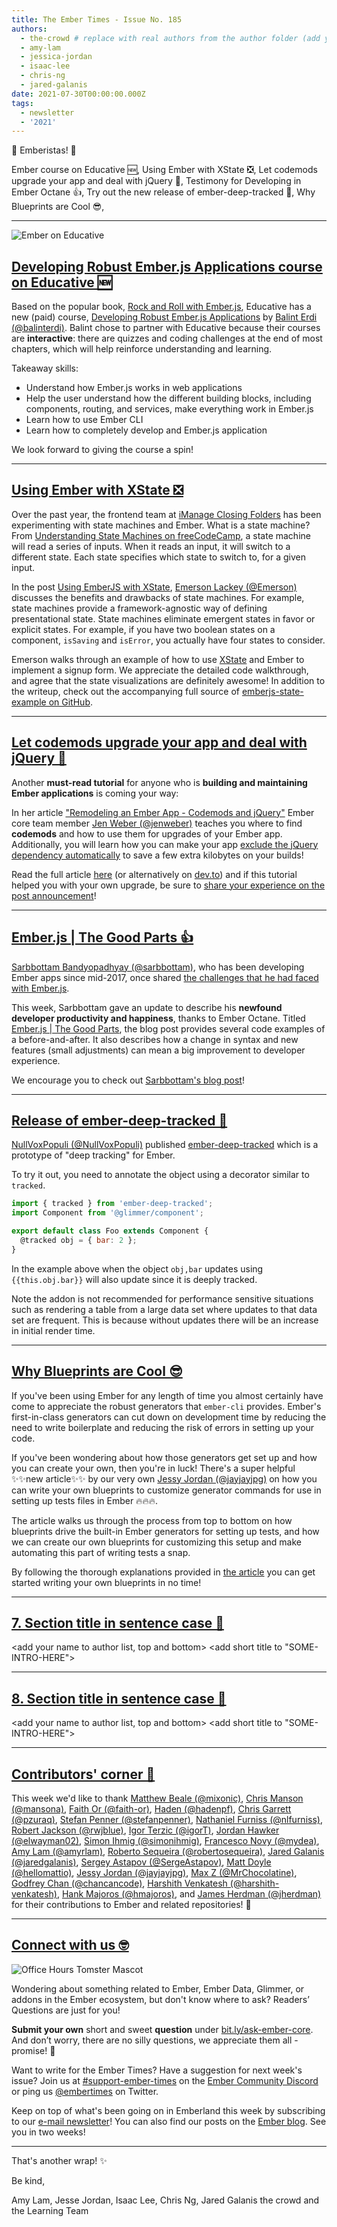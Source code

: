 ```yaml
---
title: The Ember Times - Issue No. 185
authors:
  - the-crowd # replace with real authors from the author folder (add yourself if you're not there)
  - amy-lam
  - jessica-jordan
  - isaac-lee
  - chris-ng
  - jared-galanis
date: 2021-07-30T00:00:00.000Z
tags:
  - newsletter
  - '2021'
---
```


👋 Emberistas! 🐹

<SOME-INTRO-HERE-TO-KEEP-THEM-SUBSCRIBERS-READING>
Ember course on Educative 🆕,
Using Ember with XState ❎,
Let codemods upgrade your app and deal with jQuery 🤖,
Testimony for Developing in Ember Octane 👍,
Try out the new release of ember-deep-tracked 🎉,
Why Blueprints are Cool 😎,

---

<img alt="Ember on Educative" src="/images/educative.avif" />

## [Developing Robust Ember.js Applications course on Educative 🆕](https://www.educative.io/courses/robust-ember-js-applications)

Based on the popular book, [Rock and Roll with Ember.js](https://balinterdi.com/rock-and-roll-with-emberjs/), Educative has a new (paid) course, [Developing Robust Ember.js Applications](https://www.educative.io/courses/robust-ember-js-applications) by [Balint Erdi (@balinterdi)](https://github.com/balinterdi). Balint chose to partner with Educative because their courses are **interactive**: there are quizzes and coding challenges at the end of most chapters, which will help reinforce understanding and learning.

Takeaway skills:

- Understand how Ember.js works in web applications
- Help the user understand how the different building blocks, including components, routing, and services, make everything work in Ember.js
- Learn how to use Ember CLI
- Learn how to completely develop and Ember.js application

We look forward to giving the course a spin!

---

## [Using Ember with XState ❎](https://emerson.github.io/posts/emberjs-with-xstate)

Over the past year, the frontend team at [iManage Closing Folders](https://www.closingfolders.com/) has been experimenting with state machines and Ember. What is a state machine? From [Understanding State Machines on freeCodeCamp](https://www.freecodecamp.org/news/state-machines-basics-of-computer-science-d42855debc66/), a state machine will read a series of inputs. When it reads an input, it will switch to a different state. Each state specifies which state to switch to, for a given input.

In the post [Using EmberJS with XState](https://emerson.github.io/posts/emberjs-with-xstate), [Emerson Lackey (@Emerson)](https://github.com/Emerson) discusses the benefits and drawbacks of state machines. For example, state machines provide a framework-agnostic way of defining presentational state. State machines eliminate emergent states in favor or explicit states. For example, if you have two boolean states on a component, `isSaving` and `isError`, you actually have four states to consider.

Emerson walks through an example of how to use [XState](https://xstate.js.org/) and Ember to implement a signup form. We appreciate the detailed code walkthrough, and agree that the state visualizations are definitely awesome! In addition to the writeup, check out the accompanying full source of [emberjs-state-example on GitHub](https://github.com/Emerson/emberjs-xstate-example).

---

## [Let codemods upgrade your app and deal with jQuery 🤖](https://twitter.com/jwwweber/status/1415062325149720578)

Another **must-read tutorial** for anyone who is **building and maintaining Ember applications** is coming your way:

In her article ["Remodeling an Ember App - Codemods and jQuery"](https://www.jenweber.dev/remodeling-an-ember-app---codemods) Ember core team member [Jen Weber (@jenweber)](https://github.com/jenweber) teaches you where to find **codemods** and how to use them for upgrades of your Ember app. Additionally, you will learn how you can make your app [exclude the jQuery dependency automatically](https://guides.emberjs.com/release/configuring-ember/optional-features/#toc_jquery-integration) to save a few extra kilobytes on your builds!

Read the full article [here](https://www.jenweber.dev/remodeling-an-ember-app---codemods) (or alternatively on [dev.to](https://dev.to/jenweber/remodeling-an-ember-app-codemods-and-jquery-3e8k)) and if this tutorial helped you with your own upgrade, be sure to [share your experience on the post announcement](https://twitter.com/jwwweber/status/1415062325149720578)!

---

## [Ember.js | The Good Parts 👍](https://medium.com/@sarbbottam/ember-js-the-good-parts-f80850414053)

[Sarbbottam Bandyopadhyay (@sarbbottam)](https://github.com/sarbbottam), who has been developing Ember apps since mid-2017, once shared [the challenges that he had faced with Ember.js](https://medium.com/@sarbbottam/challenges-i-face-with-ember-js-59bfba30416e).

This week, Sarbbottam gave an update to describe his **newfound developer productivity and happiness**, thanks to Ember Octane. Titled [Ember.js | The Good Parts](https://medium.com/@sarbbottam/ember-js-the-good-parts-f80850414053), the blog post provides several code examples of a before-and-after. It also describes how a change in syntax and new features (small adjustments) can mean a big improvement to developer experience.

We encourage you to check out [Sarbbottam's blog post](https://medium.com/@sarbbottam/ember-js-the-good-parts-f80850414053)!

---

## [Release of ember-deep-tracked 🎉](https://twitter.com/nullvoxpopuli/status/1406022013639135232)

[NullVoxPopuli (@NullVoxPopuli)](https://github.com/NullVoxPopuli) published [ember-deep-tracked](https://github.com/NullVoxPopuli/ember-deep-tracked) which is a prototype of "deep tracking" for Ember.

To try it out, you need to annotate the object using a decorator similar to `tracked`.

```js
import { tracked } from 'ember-deep-tracked';
import Component from '@glimmer/component';

export default class Foo extends Component {
  @tracked obj = { bar: 2 };
}
```

In the example above when the object `obj,bar` updates using `{{this.obj.bar}}` will also update since it is deeply tracked.

Note the addon is not recommended for performance sensitive situations such as rendering a table from a large data set where updates to that data set are frequent. This is because without updates there will be an increase in initial render time.

---

## [Why Blueprints are Cool 😎](https://dev.to/jayjayjpg/why-blueprints-in-ember-are-cool-and-how-they-save-you-time-writing-tests-1p0b)

If you've been using Ember for any length of time you almost certainly have come to appreciate the robust generators that `ember-cli` provides. Ember's first-in-class generators can cut down on development time by reducing the need to write boilerplate and reducing the risk of errors in setting up your code.

If you've been wondering about how those generators get set up and how you can create your own, then you're in luck! There's a super helpful ✨✨new article✨✨ by our very own [Jessy Jordan (@jayjayjpg)](https://github.com/jayjayjpg) on how you can write your own blueprints to customize generator commands for use in setting up tests files in Ember 🔥🔥🔥.

The article walks us through the process from top to bottom on how blueprints drive the built-in Ember generators for setting up tests, and how we can create our own blueprints for customizing this setup and make automating this part of writing tests a snap.

By following the thorough explanations provided in [the article](https://dev.to/jayjayjpg/why-blueprints-in-ember-are-cool-and-how-they-save-you-time-writing-tests-1p0b) you can get started writing your own blueprints in no time!

---

## [7. Section title in sentence case 🐹](section-url)

<change section title emoji>
<consider adding some bold to your paragraph>
<add the contributor in the post in format "FirstName LastName (@githubUserName)" linked to their GitHub account>
<please include link to external article/repo/etc in paragraph / body text, not just header title above>

<add your name to author list, top and bottom>
<add short title to "SOME-INTRO-HERE">

---

## [8. Section title in sentence case 🐹](section-url)

<change section title emoji>
<consider adding some bold to your paragraph>
<add the contributor in the post in format "FirstName LastName (@githubUserName)" linked to their GitHub account>
<please include link to external article/repo/etc in paragraph / body text, not just header title above>

<add your name to author list, top and bottom>
<add short title to "SOME-INTRO-HERE">

---

## [Contributors' corner 👏](https://guides.emberjs.com/release/contributing/repositories/)

<p>This week we'd like to thank <a href="https://github.com/mixonic" rel="noopener noreferrer" target="_blank">Matthew Beale (@mixonic)</a>, <a href="https://github.com/mansona" rel="noopener noreferrer" target="_blank">Chris Manson (@mansona)</a>, <a href="https://github.com/faith-or" rel="noopener noreferrer" target="_blank">Faith Or (@faith-or)</a>, <a href="https://github.com/hadenpf" rel="noopener noreferrer" target="_blank">Haden (@hadenpf)</a>, <a href="https://github.com/pzuraq" rel="noopener noreferrer" target="_blank">Chris Garrett (@pzuraq)</a>, <a href="https://github.com/stefanpenner" rel="noopener noreferrer" target="_blank">Stefan Penner (@stefanpenner)</a>, <a href="https://github.com/nlfurniss" rel="noopener noreferrer" target="_blank">Nathaniel Furniss (@nlfurniss)</a>, <a href="https://github.com/rwjblue" rel="noopener noreferrer" target="_blank">Robert Jackson (@rwjblue)</a>, <a href="https://github.com/igorT" rel="noopener noreferrer" target="_blank">Igor Terzic (@igorT)</a>, <a href="https://github.com/elwayman02" rel="noopener noreferrer" target="_blank">Jordan Hawker (@elwayman02)</a>, <a href="https://github.com/simonihmig" rel="noopener noreferrer" target="_blank">Simon Ihmig (@simonihmig)</a>, <a href="https://github.com/mydea" rel="noopener noreferrer" target="_blank">Francesco Novy (@mydea)</a>, <a href="https://github.com/amyrlam" rel="noopener noreferrer" target="_blank">Amy Lam (@amyrlam)</a>, <a href="https://github.com/robertosequeira" rel="noopener noreferrer" target="_blank">Roberto Sequeira (@robertosequeira)</a>, <a href="https://github.com/jaredgalanis" rel="noopener noreferrer" target="_blank">Jared Galanis (@jaredgalanis)</a>, <a href="https://github.com/SergeAstapov" rel="noopener noreferrer" target="_blank">Sergey Astapov (@SergeAstapov)</a>, <a href="https://github.com/hellomattio" rel="noopener noreferrer" target="_blank">Matt Doyle (@hellomattio)</a>, <a href="https://github.com/jayjayjpg" rel="noopener noreferrer" target="_blank">Jessy Jordan (@jayjayjpg)</a>, <a href="https://github.com/MrChocolatine" rel="noopener noreferrer" target="_blank">Max Z (@MrChocolatine)</a>, <a href="https://github.com/chancancode" rel="noopener noreferrer" target="_blank">Godfrey Chan (@chancancode)</a>, <a href="https://github.com/harshith-venkatesh" rel="noopener noreferrer" target="_blank">Harshith Venkatesh (@harshith-venkatesh)</a>, <a href="https://github.com/hmajoros" rel="noopener noreferrer" target="_blank">Hank Majoros (@hmajoros)</a>, and <a href="https://github.com/jherdman" rel="noopener noreferrer" target="_blank">James Herdman (@jherdman)</a> for their contributions to Ember and related repositories! 💖</p>

---

## [Connect with us 🤓](https://docs.google.com/forms/d/e/1FAIpQLScqu7Lw_9cIkRtAiXKitgkAo4xX_pV1pdCfMJgIr6Py1V-9Og/viewform)

<div class="blog-row">
  <img class="float-right small transparent padded" alt="Office Hours Tomster Mascot" title="Readers' Questions" src="/images/tomsters/officehours.png" />

  <p>Wondering about something related to Ember, Ember Data, Glimmer, or addons in the Ember ecosystem, but don't know where to ask? Readers’ Questions are just for you!</p>

  <p><strong>Submit your own</strong> short and sweet <strong>question</strong> under <a href="https://bit.ly/ask-ember-core" target="rq">bit.ly/ask-ember-core</a>. And don’t worry, there are no silly questions, we appreciate them all - promise! 🤞</p>

  <p>Want to write for the Ember Times? Have a suggestion for next week's issue? Join us at <a href="https://discordapp.com/channels/480462759797063690/485450546887786506">#support-ember-times</a> on the <a href="https://discord.gg/emberjs">Ember Community Discord</a> or ping us <a href="https://twitter.com/embertimes">@embertimes</a> on Twitter.</p>

  <p>Keep on top of what's been going on in Emberland this week by subscribing to our <a href="https://embertimes.substack.com/">e-mail newsletter</a>! You can also find our posts on the <a href="https://blog.emberjs.com/tag/newsletter">Ember blog</a>. See you in two weeks!</p>
</div>

---

That's another wrap! ✨

Be kind,

Amy Lam, Jesse Jordan, Isaac Lee, Chris Ng, Jared Galanis the crowd and the Learning Team
